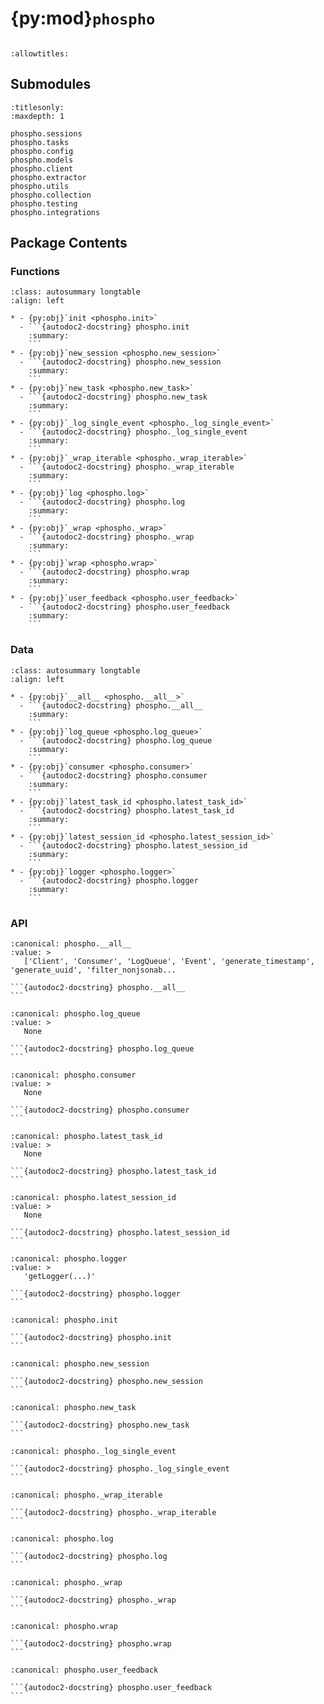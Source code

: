 # {py:mod}`phospho`

```{py:module} phospho
```

```{autodoc2-docstring} phospho
:allowtitles:
```

## Submodules

```{toctree}
:titlesonly:
:maxdepth: 1

phospho.sessions
phospho.tasks
phospho.config
phospho.models
phospho.client
phospho.extractor
phospho.utils
phospho.collection
phospho.testing
phospho.integrations
```

## Package Contents

### Functions

````{list-table}
:class: autosummary longtable
:align: left

* - {py:obj}`init <phospho.init>`
  - ```{autodoc2-docstring} phospho.init
    :summary:
    ```
* - {py:obj}`new_session <phospho.new_session>`
  - ```{autodoc2-docstring} phospho.new_session
    :summary:
    ```
* - {py:obj}`new_task <phospho.new_task>`
  - ```{autodoc2-docstring} phospho.new_task
    :summary:
    ```
* - {py:obj}`_log_single_event <phospho._log_single_event>`
  - ```{autodoc2-docstring} phospho._log_single_event
    :summary:
    ```
* - {py:obj}`_wrap_iterable <phospho._wrap_iterable>`
  - ```{autodoc2-docstring} phospho._wrap_iterable
    :summary:
    ```
* - {py:obj}`log <phospho.log>`
  - ```{autodoc2-docstring} phospho.log
    :summary:
    ```
* - {py:obj}`_wrap <phospho._wrap>`
  - ```{autodoc2-docstring} phospho._wrap
    :summary:
    ```
* - {py:obj}`wrap <phospho.wrap>`
  - ```{autodoc2-docstring} phospho.wrap
    :summary:
    ```
* - {py:obj}`user_feedback <phospho.user_feedback>`
  - ```{autodoc2-docstring} phospho.user_feedback
    :summary:
    ```
````

### Data

````{list-table}
:class: autosummary longtable
:align: left

* - {py:obj}`__all__ <phospho.__all__>`
  - ```{autodoc2-docstring} phospho.__all__
    :summary:
    ```
* - {py:obj}`log_queue <phospho.log_queue>`
  - ```{autodoc2-docstring} phospho.log_queue
    :summary:
    ```
* - {py:obj}`consumer <phospho.consumer>`
  - ```{autodoc2-docstring} phospho.consumer
    :summary:
    ```
* - {py:obj}`latest_task_id <phospho.latest_task_id>`
  - ```{autodoc2-docstring} phospho.latest_task_id
    :summary:
    ```
* - {py:obj}`latest_session_id <phospho.latest_session_id>`
  - ```{autodoc2-docstring} phospho.latest_session_id
    :summary:
    ```
* - {py:obj}`logger <phospho.logger>`
  - ```{autodoc2-docstring} phospho.logger
    :summary:
    ```
````

### API

````{py:data} __all__
:canonical: phospho.__all__
:value: >
   ['Client', 'Consumer', 'LogQueue', 'Event', 'generate_timestamp', 'generate_uuid', 'filter_nonjsonab...

```{autodoc2-docstring} phospho.__all__
```

````

````{py:data} log_queue
:canonical: phospho.log_queue
:value: >
   None

```{autodoc2-docstring} phospho.log_queue
```

````

````{py:data} consumer
:canonical: phospho.consumer
:value: >
   None

```{autodoc2-docstring} phospho.consumer
```

````

````{py:data} latest_task_id
:canonical: phospho.latest_task_id
:value: >
   None

```{autodoc2-docstring} phospho.latest_task_id
```

````

````{py:data} latest_session_id
:canonical: phospho.latest_session_id
:value: >
   None

```{autodoc2-docstring} phospho.latest_session_id
```

````

````{py:data} logger
:canonical: phospho.logger
:value: >
   'getLogger(...)'

```{autodoc2-docstring} phospho.logger
```

````

````{py:function} init(api_key: typing.Optional[str] = None, project_id: typing.Optional[str] = None, base_url: typing.Optional[str] = None, tick: float = 0.5, raise_error_on_fail_to_send: bool = False) -> None
:canonical: phospho.init

```{autodoc2-docstring} phospho.init
```
````

````{py:function} new_session() -> str
:canonical: phospho.new_session

```{autodoc2-docstring} phospho.new_session
```
````

````{py:function} new_task() -> str
:canonical: phospho.new_task

```{autodoc2-docstring} phospho.new_task
```
````

````{py:function} _log_single_event(input: typing.Union[phospho.extractor.RawDataType, str], output: typing.Optional[typing.Union[phospho.extractor.RawDataType, str]] = None, session_id: typing.Optional[str] = None, task_id: typing.Optional[str] = None, raw_input: typing.Optional[phospho.extractor.RawDataType] = None, raw_output: typing.Optional[phospho.extractor.RawDataType] = None, input_to_str_function: typing.Optional[typing.Callable[[typing.Any], str]] = None, output_to_str_function: typing.Optional[typing.Callable[[typing.Any], str]] = None, concatenate_raw_outputs_if_task_id_exists: bool = True, to_log: bool = True, **kwargs: typing.Dict[str, typing.Any]) -> typing.Dict[str, object]
:canonical: phospho._log_single_event

```{autodoc2-docstring} phospho._log_single_event
```
````

````{py:function} _wrap_iterable(output: typing.Union[typing.Iterable[phospho.extractor.RawDataType], typing.AsyncIterable[phospho.extractor.RawDataType]]) -> None
:canonical: phospho._wrap_iterable

```{autodoc2-docstring} phospho._wrap_iterable
```
````

````{py:function} log(input: typing.Union[phospho.extractor.RawDataType, str], output: typing.Optional[typing.Union[phospho.extractor.RawDataType, str, typing.Iterable[phospho.extractor.RawDataType]]] = None, session_id: typing.Optional[str] = None, task_id: typing.Optional[str] = None, version_id: typing.Optional[str] = None, raw_input: typing.Optional[phospho.extractor.RawDataType] = None, raw_output: typing.Optional[phospho.extractor.RawDataType] = None, input_to_str_function: typing.Optional[typing.Callable[[typing.Any], str]] = None, output_to_str_function: typing.Optional[typing.Callable[[typing.Any], str]] = None, concatenate_raw_outputs_if_task_id_exists: bool = True, stream: bool = False, **kwargs: typing.Dict[str, typing.Any]) -> typing.Optional[typing.Dict[str, object]]
:canonical: phospho.log

```{autodoc2-docstring} phospho.log
```
````

````{py:function} _wrap(__fn, stream: bool = False, stop: typing.Optional[typing.Callable[[typing.Any], bool]] = None, **meta_wrap_kwargs: typing.Any) -> typing.Callable[[typing.Any], typing.Any]
:canonical: phospho._wrap

```{autodoc2-docstring} phospho._wrap
```
````

````{py:function} wrap(__fn: typing.Optional[typing.Callable[[typing.Any], typing.Any]] = None, *, stream: bool = False, stop: typing.Optional[typing.Callable[[typing.Any], bool]] = None, **meta_kwargs)
:canonical: phospho.wrap

```{autodoc2-docstring} phospho.wrap
```
````

````{py:function} user_feedback(task_id: str, flag: typing.Optional[typing.Literal[success, failure]] = None, notes: typing.Optional[str] = None, source: str = 'user', raw_flag: typing.Optional[str] = None, raw_flag_to_flag: typing.Optional[typing.Callable[[typing.Any], typing.Literal[success, failure]]] = None) -> phospho.tasks.Task
:canonical: phospho.user_feedback

```{autodoc2-docstring} phospho.user_feedback
```
````
